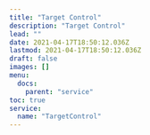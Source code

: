 ```yaml
---
title: "Target Control"
description: "Target Control"
lead: ""
date: 2021-04-17T18:50:12.036Z
lastmod: 2021-04-17T18:50:12.036Z
draft: false
images: []
menu:
  docs:
    parent: "service"
toc: true
service:
  name: "TargetControl"
---
```

